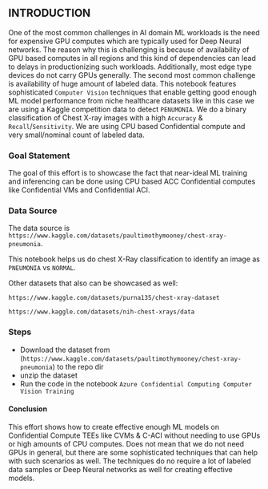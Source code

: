 ## INTRODUCTION 

One of the most common challenges in AI domain ML workloads is the need for expensive GPU computes which are typically used for Deep Neural networks. The reason why this is challenging is because of availability of GPU based computes in all regions and this kind of dependencies can lead to delays in productionizing such workloads. Additionally, most edge type devices do not carry GPUs generally. The second most common challenge is availability of huge amount of labeled data.
This notebook features sophisticated `Computer Vision` techniques that enable getting good enough ML model performance from niche healthcare datasets like in this case we are using a Kaggle competition data to detect `PENUMONIA`. We do a binary classification of Chest X-ray images with a high `Accuracy` & `Recall`/`Sensitivity`. We are using CPU based Confidential compute and very small/nominal count of labeled data.

### Goal Statement
The goal of this effort is to showcase the fact that near-ideal ML training and inferencing can be done using CPU based ACC Confidential computes like Confidential VMs and Confidential ACI.

### Data Source

The data source is `https://www.kaggle.com/datasets/paultimothymooney/chest-xray-pneumonia`.

This notebook helps us do chest X-Ray classification to identify an image as `PNEUMONIA` vs `NORMAL`.

Other datasets that also can be showcased as well:

`https://www.kaggle.com/datasets/purna135/chest-xray-dataset`

`https://www.kaggle.com/datasets/nih-chest-xrays/data`

### Steps
- Download the dataset from (`https://www.kaggle.com/datasets/paultimothymooney/chest-xray-pneumonia`) to the repo dir
- unzip the dataset
- Run the code in the notebook `Azure Confidential Computing Computer Vision Training`

#### Conclusion

This effort shows how to create effective enough ML models on Confidential Compute TEEs like CVMs & C-ACI without needing to use GPUs or high amounts of CPU computes. 
Does not mean that we do not need GPUs in general, but there are some sophisticated techniques that can help with such scenarios as well. The techniques do no require a lot of labeled data samples or Deep Neural networks as well for creating effective models.
